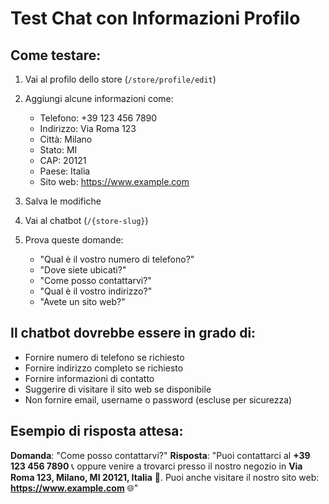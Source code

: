 # Test Chat con Informazioni Profilo

## Come testare:

1. Vai al profilo dello store (`/store/profile/edit`)
2. Aggiungi alcune informazioni come:
   - Telefono: +39 123 456 7890
   - Indirizzo: Via Roma 123
   - Città: Milano
   - Stato: MI
   - CAP: 20121
   - Paese: Italia
   - Sito web: https://www.example.com

3. Salva le modifiche

4. Vai al chatbot (`/{store-slug}`)

5. Prova queste domande:
   - "Qual è il vostro numero di telefono?"
   - "Dove siete ubicati?"
   - "Come posso contattarvi?"
   - "Qual è il vostro indirizzo?"
   - "Avete un sito web?"

## Il chatbot dovrebbe essere in grado di:
- Fornire numero di telefono se richiesto
- Fornire indirizzo completo se richiesto
- Fornire informazioni di contatto
- Suggerire di visitare il sito web se disponibile
- Non fornire email, username o password (escluse per sicurezza)

## Esempio di risposta attesa:
**Domanda**: "Come posso contattarvi?"
**Risposta**: "Puoi contattarci al **+39 123 456 7890** 📞 oppure venire a trovarci presso il nostro negozio in **Via Roma 123, Milano, MI 20121, Italia** 📍. Puoi anche visitare il nostro sito web: **https://www.example.com** 🌐"
